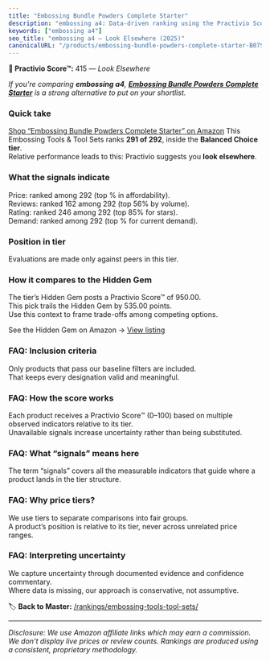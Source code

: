 ```yaml
---
title: "Embossing Bundle Powders Complete Starter"
description: "embossing a4: Data-driven ranking using the Practivio Score™. Positioned by quality, value, demand, findability, momentum."
keywords: ["embossing a4"]
seo_title: "embossing a4 — Look Elsewhere (2025)"
canonicalURL: "/products/embossing-bundle-powders-complete-starter-B07SG7HC8K/"
---
```


**🚫 Practivio Score™:** 415 — _Look Elsewhere_


*If you're comparing **embossing a4**, **[Embossing Bundle Powders Complete Starter](https://www.amazon.com/dp/B07SG7HC8K?tag=practivio-20)** is a strong alternative to put on your shortlist.*
### Quick take
[Shop “Embossing Bundle Powders Complete Starter” on Amazon](https://www.amazon.com/dp/B07SG7HC8K?tag=practivio-20)
This Embossing Tools & Tool Sets ranks **291 of 292**, inside the **Balanced Choice tier**.  
Relative performance leads to this: Practivio suggests you **look elsewhere**.

### What the signals indicate
Price: ranked  among 292 (top % in affordability).  
Reviews: ranked 162 among 292 (top 56% by volume).  
Rating: ranked 246 among 292 (top 85% for stars).  
Demand: ranked  among 292 (top % for current demand).

### Position in tier
Evaluations are made only against peers in this tier.

### How it compares to the Hidden Gem
The tier’s Hidden Gem posts a Practivio Score™ of 950.00.  
This pick trails the Hidden Gem by 535.00 points.  
Use this context to frame trade-offs among competing options.  

See the Hidden Gem on Amazon → [View listing](https://www.amazon.com/dp/B01N7CO50E?tag=practivio-20)

### FAQ: Inclusion criteria
Only products that pass our baseline filters are included.  
That keeps every designation valid and meaningful.

### FAQ: How the score works
Each product receives a Practivio Score™ (0–100) based on multiple observed indicators relative to its tier.  
Unavailable signals increase uncertainty rather than being substituted.

### FAQ: What “signals” means here
The term “signals” covers all the measurable indicators that guide where a product lands in the tier structure.

### FAQ: Why price tiers?
We use tiers to separate comparisons into fair groups.  
A product’s position is relative to its tier, never across unrelated price ranges.

### FAQ: Interpreting uncertainty
We capture uncertainty through documented evidence and confidence commentary.  
Where data is missing, our approach is conservative, not assumptive.


🏷️ **Back to Master:** [/rankings/embossing-tools-tool-sets/](/rankings/embossing-tools-tool-sets/)

---
_Disclosure: We use Amazon affiliate links which may earn a commission. We don’t display live prices or review counts. Rankings are produced using a consistent, proprietary methodology._

